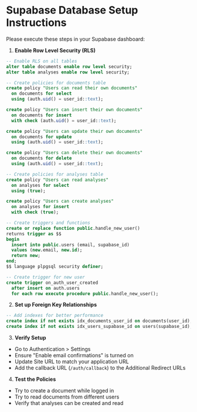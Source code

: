 # Supabase Database Setup Instructions

Please execute these steps in your Supabase dashboard:

1. **Enable Row Level Security (RLS)**
```sql
-- Enable RLS on all tables
alter table documents enable row level security;
alter table analyses enable row level security;

-- Create policies for documents table
create policy "Users can read their own documents"
  on documents for select
  using (auth.uid() = user_id::text);

create policy "Users can insert their own documents"
  on documents for insert
  with check (auth.uid() = user_id::text);

create policy "Users can update their own documents"
  on documents for update
  using (auth.uid() = user_id::text);

create policy "Users can delete their own documents"
  on documents for delete
  using (auth.uid() = user_id::text);

-- Create policies for analyses table
create policy "Users can read analyses"
  on analyses for select
  using (true);

create policy "Users can create analyses"
  on analyses for insert
  with check (true);

-- Create triggers and functions
create or replace function public.handle_new_user()
returns trigger as $$
begin
  insert into public.users (email, supabase_id)
  values (new.email, new.id);
  return new;
end;
$$ language plpgsql security definer;

-- Create trigger for new user
create trigger on_auth_user_created
  after insert on auth.users
  for each row execute procedure public.handle_new_user();
```

2. **Set up Foreign Key Relationships**
```sql
-- Add indexes for better performance
create index if not exists idx_documents_user_id on documents(user_id);
create index if not exists idx_users_supabase_id on users(supabase_id);
```

3. **Verify Setup**
- Go to Authentication > Settings
- Ensure "Enable email confirmations" is turned on
- Update Site URL to match your application URL
- Add the callback URL (`/auth/callback`) to the Additional Redirect URLs

4. **Test the Policies**
- Try to create a document while logged in
- Try to read documents from different users
- Verify that analyses can be created and read
